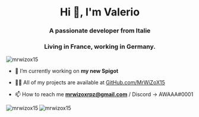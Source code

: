 <h1 align="center">Hi 👋, I'm Valerio</h1>
<h3 align="center">A passionate developer from Italie</h3>
<h3 align="center">Living in France, working in Germany.</h3>

<p align="left"> <img src="https://komarev.com/ghpvc/?username=mrwizox15&label=Profile%20views&color=0e75b6&style=flat" alt="mrwizox15" /> </p>

- 🔭 I’m currently working on **my new Spigot**

- 👨‍💻 All of my projects are available at [GitHub.com/MrWiZoX15](GitHub.com/MrWiZoX15)

- 📫 How to reach me **mrwizoxrpz@gmail.com** / Discord -> AWAAA#0001

<p><img align="left" src="https://github-readme-stats.vercel.app/api/top-langs?username=mrwizox15&show_icons=true&locale=en&layout=compact" alt="mrwizox15" /></p>

<p><img align="center" src="https://github-readme-streak-stats.herokuapp.com/?user=mrwizox15&" alt="mrwizox15" /></p>
